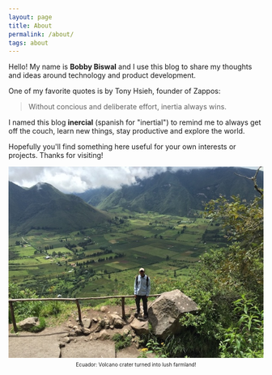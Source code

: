 ```yaml
---
layout: page
title: About
permalink: /about/
tags: about
---
```


Hello!  My name is __Bobby Biswal__ and I use this blog to share my thoughts and ideas around technology and product development.

One of my favorite quotes is by Tony Hsieh, founder of Zappos:

>Without concious and deliberate effort, inertia always wins.

I named this blog __inercial__ (spanish for "inertial") to remind me to always get off the couch, learn new things, stay productive and explore the world.

Hopefully you'll find something here useful for your own interests or projects.  Thanks for visiting!
<p align="center">
  <img src='/images/bobbybiswal.jpg'/><br>
  <font style="font-size:10px">Ecuador: Volcano crater turned into lush farmland!</font>
</p>